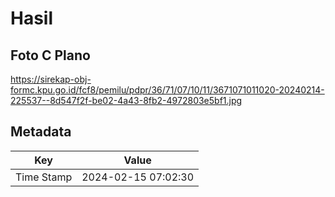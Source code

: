 # Hasil

## Foto C Plano

https://sirekap-obj-formc.kpu.go.id/fcf8/pemilu/pdpr/36/71/07/10/11/3671071011020-20240214-225537--8d547f2f-be02-4a43-8fb2-4972803e5bf1.jpg


## Metadata

| Key        | Value               |
| ---------- | ------------------- |
| Time Stamp | 2024-02-15 07:02:30 |



